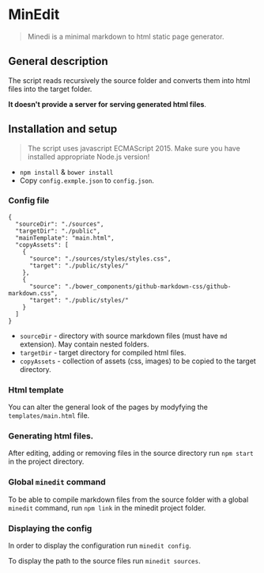 # MinEdit

> Minedi is a minimal markdown to html static page generator. 

## General description

The script reads recursively the source folder and converts them into html files into the target folder.

__It doesn't provide a server for serving generated html files__.

## Installation and setup

> The script uses javascript ECMAScript 2015. Make sure you have installed appropriate Node.js version!

* `npm install` & `bower install`
* Copy `config.exmple.json` to `config.json`.

### Config file

```
{
  "sourceDir": "./sources",
  "targetDir": "./public",
  "mainTemplate": "main.html",
  "copyAssets": [
    {
      "source": "./sources/styles/styles.css",
      "target": "./public/styles/"
    },
    {
      "source": "./bower_components/github-markdown-css/github-markdown.css",
      "target": "./public/styles/"
    }
  ]
}
```

* `sourceDir` - directory with source markdown files (must have `md` extension). May contain nested folders.
* `targetDir` - target directory for compiled html files.
* `copyAssets` - collection of assets (css, images) to be copied to the target directory. 

### Html template

You can alter the general look of the pages by modyfying the `templates/main.html` file.

### Generating html files.

After editing, adding or removing files in the source directory run `npm start` in the project directory.

### Global `minedit` command
 
To be able to compile markdown files from the source folder with a global `minedit` command, run `npm link` in the minedit project folder.

### Displaying the config

In order to display the configuration run `minedit config`.

To display the path to the source files run `minedit sources`.